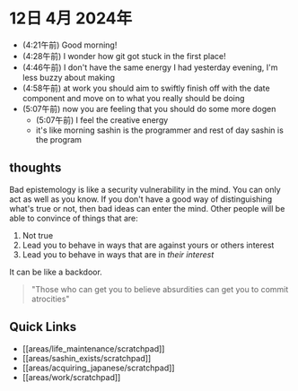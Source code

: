 # 12日 4月 2024年
- (4:21午前) Good morning!
- (4:28午前) I wonder how git got stuck in the first place!
- (4:46午前) I don't have the same energy I had yesterday evening, I'm less buzzy about making 
- (4:58午前) at work you should aim to swiftly finish off with the date component and move on to what you really should be doing
- (5:07午前) now you are feeling that you should do some more dogen
  - (5:07午前) I feel the creative energy
  - it's like morning sashin is the programmer and rest of day sashin is the program


## thoughts
Bad epistemology is like a security vulnerability in the mind.
You can only act as well as you know.
If you don't have a good way of distinguishing what's true or not, then bad ideas can enter the mind.
Other people will be able to convince of things that are:
1. Not true
2. Lead you to behave in ways that are against yours or others interest
3. Lead you to behave in ways that are in *their interest*

It can be like a backdoor.

> "Those who can get you to believe absurdities can get you to commit atrocities"




 



## Quick Links
- [[areas/life_maintenance/scratchpad]]
- [[areas/sashin_exists/scratchpad]]
- [[areas/acquiring_japanese/scratchpad]]
- [[areas/work/scratchpad]]
